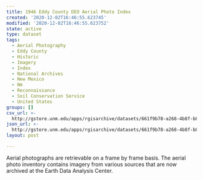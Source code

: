 ```yaml
---
title: 1946 Eddy County DEO Aerial Photo Index
created: '2020-12-02T16:46:55.623745'
modified: '2020-12-02T16:46:55.623752'
state: active
type: dataset
tags:
  - Aerial Photography
  - Eddy County
  - Historic
  - Imagery
  - Index
  - National Archives
  - New Mexico
  - Nm
  - Reconnaissance
  - Soil Conservation Service
  - United States
groups: []
csv_url: >-
  http://gstore.unm.edu/apps/rgisarchive/datasets/661f9b78-a268-4b8f-b8d4-51e0643bc924/deo_eddy_1946.derived.csv
json_url: >-
  http://gstore.unm.edu/apps/rgisarchive/datasets/661f9b78-a268-4b8f-b8d4-51e0643bc924/deo_eddy_1946.derived.json
layout: post

---
```

Aerial photographs are retrievable on a frame by frame basis. The aerial photo inventory contains imagery from various sources that are now archived at the Earth Data Analysis Center.
